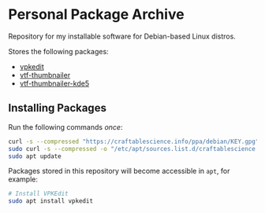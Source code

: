 # Personal Package Archive

Repository for my installable software for Debian-based Linux distros.

Stores the following packages:

- [vpkedit](https://github.com/craftablescience/VPKEdit)
- [vtf-thumbnailer](https://github.com/craftablescience/vtf-thumbnailer)
- [vtf-thumbnailer-kde5](https://github.com/craftablescience/vtf-thumbnailer)

## Installing Packages

Run the following commands *once*:

```sh
curl -s --compressed "https://craftablescience.info/ppa/debian/KEY.gpg" | gpg --dearmor | sudo tee "/etc/apt/trusted.gpg.d/craftablescience.gpg" > /dev/null
sudo curl -s --compressed -o "/etc/apt/sources.list.d/craftablescience.list" "https://craftablescience.info/ppa/debian/craftablescience.list"
sudo apt update
```

Packages stored in this repository will become accessible in `apt`, for example:

```sh
# Install VPKEdit
sudo apt install vpkedit
```
